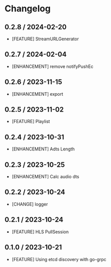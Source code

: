# Changelog

## 0.2.8 / 2024-02-20

- [FEATURE] StreamURLGenerator

## 0.2.7 / 2024-02-04

- [ENHANCEMENT] remove notifyPushEc

## 0.2.6 / 2023-11-15

- [ENHANCEMENT] export

## 0.2.5 / 2023-11-02

- [FEATURE] Playlist

## 0.2.4 / 2023-10-31

- [ENHANCEMENT] Adts Length

## 0.2.3 / 2023-10-25

- [ENHANCEMENT] Calc audio dts

## 0.2.2 / 2023-10-24

- [CHANGE] logger

## 0.2.1 / 2023-10-24

- [FEATURE] HLS PullSession

## 0.1.0 / 2023-10-21

- [FEATURE] Using etcd discovery with go-grpc
